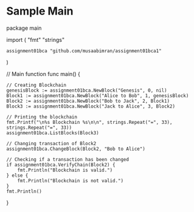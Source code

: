# Sample Main
package main

import (
	"fmt"
	"strings"

	assignment01bca "github.com/musaabimran/assignment01bca1"
)

// Main function
func main() {

	// Creating Blockchain
	genesisBlock := assignment01bca.NewBlock("Genesis", 0, nil)
	Block1 := assignment01bca.NewBlock("Alice to Bob", 1, genesisBlock)
	Block2 := assignment01bca.NewBlock("Bob to Jack", 2, Block1)
	Block3 := assignment01bca.NewBlock("Jack to Alice", 3, Block2)

	// Printing the blockchain
	fmt.Printf("\n%s Blockchain %s\n\n", strings.Repeat("=", 33), strings.Repeat("=", 33))
	assignment01bca.ListBlocks(Block3)

	// Changing transaction of Block2
	assignment01bca.ChangeBlock(Block2, "Bob to Alice")

	// Checking if a transaction has been changed
	if assignment01bca.VerifyChain(Block2) {
		fmt.Println("Blockchain is valid.")
	} else {
		fmt.Println("Blockchain is not valid.")
	}
	fmt.Println()
}
